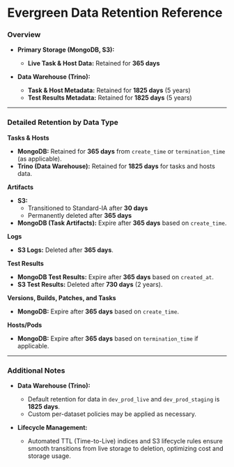 
# Evergreen Data Retention Reference

### Overview
- **Primary Storage (MongoDB, S3):**  
  - **Live Task & Host Data:** Retained for **365 days**
  
- **Data Warehouse (Trino):**  
  - **Task & Host Metadata:** Retained for **1825 days** (5 years)  
  - **Test Results Metadata:** Retained for **1825 days** (5 years)

---

### Detailed Retention by Data Type

**Tasks & Hosts**
- **MongoDB:** Retained for **365 days** from `create_time` or `termination_time` (as applicable).  
- **Trino (Data Warehouse):** Retained for **1825 days** for tasks and hosts data.

**Artifacts**
- **S3:**  
  - Transitioned to Standard-IA after **30 days**  
  - Permanently deleted after **365 days**  
- **MongoDB (Task Artifacts):** Expire after **365 days** based on `create_time`.

**Logs**
- **S3 Logs:** Deleted after **365 days**.

**Test Results**
- **MongoDB Test Results:** Expire after **365 days** based on `created_at`.  
- **S3 Test Results:** Deleted after **730 days** (2 years).

**Versions, Builds, Patches, and Tasks**
- **MongoDB:** Expire after **365 days** based on `create_time`.

**Hosts/Pods**
- **MongoDB:** Expire after **365 days** based on `termination_time` if applicable.

---

### Additional Notes

- **Data Warehouse (Trino):**  
  - Default retention for data in `dev_prod_live` and `dev_prod_staging` is **1825 days**.  
  - Custom per-dataset policies may be applied as necessary.

- **Lifecycle Management:**  
  - Automated TTL (Time-to-Live) indices and S3 lifecycle rules ensure smooth transitions from live storage to deletion, optimizing cost and storage usage.

